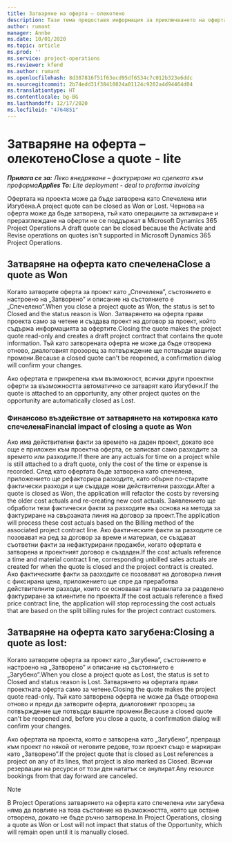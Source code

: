 ```yaml
---
title: Затваряне на оферта – олекотено
description: Тази тема предоставя информация за приключването на оферта в Project Operations.
author: rumant
manager: Annbe
ms.date: 10/01/2020
ms.topic: article
ms.prod: ''
ms.service: project-operations
ms.reviewer: kfend
ms.author: rumant
ms.openlocfilehash: 8d387816f51f63ecd95df6534c7c012b323e6ddc
ms.sourcegitcommit: 2b74edd31f38410024a01124c9202a4d94464d04
ms.translationtype: HT
ms.contentlocale: bg-BG
ms.lasthandoff: 12/17/2020
ms.locfileid: "4764851"
---
```

# <a name="close-a-quote---lite"></a><span data-ttu-id="cb86f-103">Затваряне на оферта – олекотено</span><span class="sxs-lookup"><span data-stu-id="cb86f-103">Close a quote - lite</span></span>

<span data-ttu-id="cb86f-104">_**Прилага се за:** Леко внедряване – фактуриране на сделката към проформа_</span><span class="sxs-lookup"><span data-stu-id="cb86f-104">_**Applies To:** Lite deployment - deal to proforma invoicing_</span></span>

<span data-ttu-id="cb86f-105">Офертата на проекта може да бъде затворена като Спечелена или Изгубена.</span><span class="sxs-lookup"><span data-stu-id="cb86f-105">A project quote can be closed as Won or Lost.</span></span> <span data-ttu-id="cb86f-106">Чернова на оферта може да бъде затворена, тъй като операциите за активиране и преразглеждане на оферти не се поддържат в Microsoft Dynamics 365 Project Operations.</span><span class="sxs-lookup"><span data-stu-id="cb86f-106">A draft quote can be closed because the Activate and Revise operations on quotes isn't supported in Microsoft Dynamics 365 Project Operations.</span></span>

## <a name="close-a-quote-as-won"></a><span data-ttu-id="cb86f-107">Затваряне на оферта като спечелена</span><span class="sxs-lookup"><span data-stu-id="cb86f-107">Close a quote as Won</span></span>

<span data-ttu-id="cb86f-108">Когато затворите оферта за проект като „Спечелена”, състоянието е настроено на „Затворено” и описание на състоянието е „Спечелено”.</span><span class="sxs-lookup"><span data-stu-id="cb86f-108">When you close a project quote as Won, the status is set to Closed and the status reason is Won.</span></span> <span data-ttu-id="cb86f-109">Затварянето на оферта прави проекта само за четене и създава проект на договор за проект, който съдържа информацията за офертите.</span><span class="sxs-lookup"><span data-stu-id="cb86f-109">Closing the quote makes the project quote read-only and creates a draft project contract that contains the quote information.</span></span> <span data-ttu-id="cb86f-110">Тъй като затворената оферта не може да бъде отворена отново, диалоговият прозорец за потвърждение ще потвърди вашите промени.</span><span class="sxs-lookup"><span data-stu-id="cb86f-110">Because a closed quote can't be reopened, a confirmation dialog will confirm your changes.</span></span>

<span data-ttu-id="cb86f-111">Ако офертата е прикрепена към възможност, всички други проектни оферти за възможността автоматично се затварят като Изгубени.</span><span class="sxs-lookup"><span data-stu-id="cb86f-111">If the quote is attached to an opportunity, any other project quotes on the opportunity are automatically closed as Lost.</span></span>

### <a name="financial-impact-of-closing-a-quote-as-won"></a><span data-ttu-id="cb86f-112">Финансово въздействие от затварянето на котировка като спечелена</span><span class="sxs-lookup"><span data-stu-id="cb86f-112">Financial impact of closing a quote as Won</span></span>

<span data-ttu-id="cb86f-113">Ако има действителни факти за времето на даден проект, докато все още е приложен към проектна оферта, се записват само разходите за времето или разходите.</span><span class="sxs-lookup"><span data-stu-id="cb86f-113">If there are any actuals for time on a project while is still attached to a draft quote, only the cost of the time or expense is recorded.</span></span> <span data-ttu-id="cb86f-114">След като офертата бъде затворена като спечелена, приложението ще рефакторира разходите, като обърне по-старите фактически разходи и ще създаде нови действителни разходи.</span><span class="sxs-lookup"><span data-stu-id="cb86f-114">After a quote is closed as Won, the application will refactor the costs by reversing the older cost actuals and re-creating new cost actuals.</span></span> <span data-ttu-id="cb86f-115">Заявлението ще обработи тези фактически факти за разходите въз основа на метода за фактуриране на свързаната линия на договор за проект.</span><span class="sxs-lookup"><span data-stu-id="cb86f-115">The application will process these cost actuals based on the Billing method of the associated project contract line.</span></span> <span data-ttu-id="cb86f-116">Ако фактическите факти за разходите се позовават на ред за договор за време и материал, се създават съответни факти за нефактурирани продажби, когато офертата е затворена и проектният договор е създаден.</span><span class="sxs-lookup"><span data-stu-id="cb86f-116">If the cost actuals reference a time and material contract line, corresponding unbilled sales actuals are created for when the quote is closed and the project contract is created.</span></span> <span data-ttu-id="cb86f-117">Ако фактическите факти за разходите се позовават на договорна линия с фиксирана цена, приложението ще спре да преработва действителните разходи, които се основават на правилата за разделено фактуриране за клиентите по проекта.</span><span class="sxs-lookup"><span data-stu-id="cb86f-117">If the cost actuals reference a fixed price contract line, the application will stop reprocessing the cost actuals that are based on the split billing rules for the project contract customers.</span></span>

## <a name="closing-a-quote-as-lost"></a><span data-ttu-id="cb86f-118">Затваряне на оферта като загубена:</span><span class="sxs-lookup"><span data-stu-id="cb86f-118">Closing a quote as lost:</span></span>

<span data-ttu-id="cb86f-119">Когато затворите оферта за проект като „Загубена”, състоянието е настроено на „Затворено” и описание на състоянието е „Загубено”.</span><span class="sxs-lookup"><span data-stu-id="cb86f-119">When you close a project quote as Lost, the status is set to Closed and status reason is Lost.</span></span> <span data-ttu-id="cb86f-120">Затварянето на офертата прави проектната оферта само за четене.</span><span class="sxs-lookup"><span data-stu-id="cb86f-120">Closing the quote makes the project quote read-only.</span></span> <span data-ttu-id="cb86f-121">Тъй като затворена оферта не може да бъде отворена отново и преди да затворите оферта, диалоговият прозорец за потвърждение ще потвърди вашите промени.</span><span class="sxs-lookup"><span data-stu-id="cb86f-121">Because a closed quote can't be reopened and, before you close a quote, a confirmation dialog will confirm your changes.</span></span>

<span data-ttu-id="cb86f-122">Ако офертата на проекта, която е затворена като „Загубено”, препраща към проект по някой от неговите редове, този проект също е маркиран като „Затворено”.</span><span class="sxs-lookup"><span data-stu-id="cb86f-122">If the project quote that is closed as Lost references a project on any of its lines, that project is also marked as Closed.</span></span> <span data-ttu-id="cb86f-123">Всички резервации на ресурси от този ден нататък се анулират.</span><span class="sxs-lookup"><span data-stu-id="cb86f-123">Any resource bookings from that day forward are canceled.</span></span>

> [!NOTE]
> <span data-ttu-id="cb86f-124">В Project Operations затварянето на оферта като спечелена или загубена няма да повлияе на това състояние на възможността, която ще остане отворена, докато не бъде ръчно затворена.</span><span class="sxs-lookup"><span data-stu-id="cb86f-124">In Project Operations, closing a quote as Won or Lost will not impact that status of the Opportunity, which will remain open until it is manually closed.</span></span>
